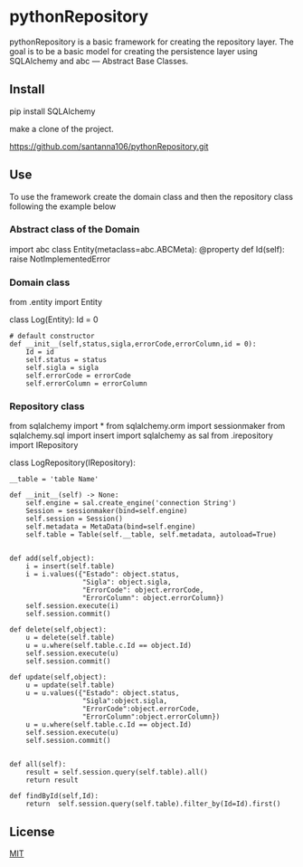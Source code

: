 # pythonRepository

pythonRepository is a basic framework for creating the repository layer. The goal is to be a basic model for creating the persistence layer using SQLAlchemy and abc — Abstract Base Classes.

## Install

pip install SQLAlchemy


make a clone of the project.

https://github.com/santanna106/pythonRepository.git

## Use

To use the framework create the domain class and then the repository class following the example below

### Abstract class of the Domain 

import abc
class Entity(metaclass=abc.ABCMeta):
    @property
    def Id(self):
        raise NotImplementedError
        



### Domain class
from .entity import Entity

class Log(Entity):
    Id = 0

    # default constructor
    def __init__(self,status,sigla,errorCode,errorColumn,id = 0):
        Id = id
        self.status = status
        self.sigla = sigla
        self.errorCode = errorCode
        self.errorColumn = errorColumn
        
        
### Repository class   

from sqlalchemy import *
from sqlalchemy.orm import sessionmaker
from sqlalchemy.sql import insert
import sqlalchemy as sal
from .irepository import IRepository

class LogRepository(IRepository):

    __table = 'table Name'

    def __init__(self) -> None:
        self.engine = sal.create_engine('connection String')
        Session = sessionmaker(bind=self.engine)
        self.session = Session()
        self.metadata = MetaData(bind=self.engine)
        self.table = Table(self.__table, self.metadata, autoload=True)


    def add(self,object):
        i = insert(self.table)
        i = i.values({"Estado": object.status,
                      "Sigla": object.sigla,
                      "ErrorCode": object.errorCode,
                      "ErrorColumn": object.errorColumn})
        self.session.execute(i)
        self.session.commit()

    def delete(self,object):
        u = delete(self.table)
        u = u.where(self.table.c.Id == object.Id)
        self.session.execute(u)
        self.session.commit()

    def update(self,object):
        u = update(self.table)
        u = u.values({"Estado": object.status,
                      "Sigla":object.sigla,
                      "ErrorCode":object.errorCode,
                      "ErrorColumn":object.errorColumn})
        u = u.where(self.table.c.Id == object.Id)
        self.session.execute(u)
        self.session.commit()


    def all(self):
        result = self.session.query(self.table).all()
        return result

    def findById(self,Id):
        return  self.session.query(self.table).filter_by(Id=Id).first()







## License
[MIT](https://choosealicense.com/licenses/mit/)

